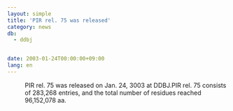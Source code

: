 ```yaml
---
layout: simple
title: 'PIR rel. 75 was released'
category: news
db:
  - ddbj


date: 2003-01-24T00:00:00+09:00
lang: en
---
```


<dd>PIR rel. 75 was released on Jan. 24, 3003 at DDBJ.PIR rel. 75 consists of 283,268 entries, and the total number of residues reached 96,152,078 aa.</dd>
